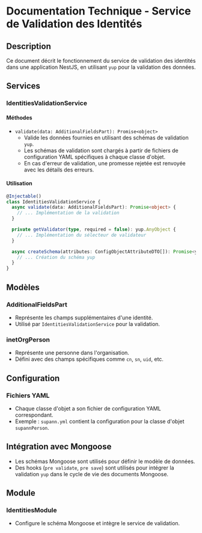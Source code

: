 
# Documentation Technique - Service de Validation des Identités

## Description
Ce document décrit le fonctionnement du service de validation des identités dans une application NestJS, en utilisant `yup` pour la validation des données.

## Services

### IdentitiesValidationService

#### Méthodes
- `validate(data: AdditionalFieldsPart): Promise<object>`
  - Valide les données fournies en utilisant des schémas de validation `yup`.
  - Les schémas de validation sont chargés à partir de fichiers de configuration YAML spécifiques à chaque classe d'objet.
  - En cas d'erreur de validation, une promesse rejetée est renvoyée avec les détails des erreurs.

#### Utilisation
```typescript
@Injectable()
class IdentitiesValidationService {
  async validate(data: AdditionalFieldsPart): Promise<object> {
    // ... Implémentation de la validation
  }

  private getValidator(type, required = false): yup.AnyObject {
    // ... Implémentation du sélecteur de validateur
  }

  async createSchema(attributes: ConfigObjectAttributeDTO[]): Promise<yup.ObjectSchema<any>> {
    // ... Création du schéma yup
  }
}
```

## Modèles

### AdditionalFieldsPart
- Représente les champs supplémentaires d'une identité.
- Utilisé par `IdentitiesValidationService` pour la validation.

### inetOrgPerson
- Représente une personne dans l'organisation.
- Défini avec des champs spécifiques comme `cn`, `sn`, `uid`, etc.

## Configuration

### Fichiers YAML
- Chaque classe d'objet a son fichier de configuration YAML correspondant.
- Exemple : `supann.yml` contient la configuration pour la classe d'objet `supannPerson`.

## Intégration avec Mongoose
- Les schémas Mongoose sont utilisés pour définir le modèle de données.
- Des hooks (`pre validate`, `pre save`) sont utilisés pour intégrer la validation `yup` dans le cycle de vie des documents Mongoose.

## Module

### IdentitiesModule
- Configure le schéma Mongoose et intègre le service de validation.
